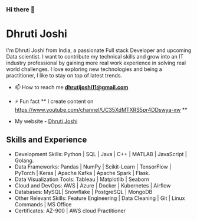 ### Hi there 👋

# Dhruti Joshi
I'm Dhruti Joshi from India, a passionate Full stack Developer and upcoming Data scientist. I want to contribute my technical skills and grow into an IT industry professional by gaining more real work experience in solving real world challenges. I love exploring new technologies and being a practitioner, I like to stay on top of latest trends.




- 📫 How to reach me **dhrutijoshi11@gmail.com**

- ⚡ Fun fact **  I create content on https://www.youtube.com/channel/UC35XdMTXRS5pr4DDswya-xw **

- My website - [Dhruti Joshi](https://dhrutijoshi11.github.io/DhrutiPortfolio/)


## Skills and Experience
* Development Skills: Python | SQL | Java | C++ | MATLAB | JavaScript | Golang.
* Data Frameworks: Pandas | NumPy | Scikit-Learn | TensorFlow | PyTorch | Keras | Apache Kafka | Apache Spark | Flask.
* Data Visualization Tools: Tableau | Matplotlib | Seaborn 
* Cloud and DevOps: AWS | Azure | Docker | Kubernetes | Airflow
* Databases: MySQL| Snowflake | PostgreSQL | MongoDB 
* Other Relevant Skills: Feature Engineering | Data Cleaning | Git | Linux Commands | MS Office
* Certificates: AZ-900 | AWS cloud Practitioner




<!--
**dhrutijoshi11/dhrutijoshi11** is a ✨ _special_ ✨ repository because its `README.md` (this file) appears on your GitHub profile.

Here are some ideas to get you started:

- 🔭 I’m currently doing my Master's in Computer Science from Texas A&M University Corpus-Christi.
- 🌱 I’m currently learning ...
- 👯 I’m looking to collaborate on ...
- 🤔 I’m looking for help with ...
- 💬 Ask me about ...
- 📫 How to reach me: ...
- 😄 Pronouns: ...
- ⚡ Fun fact: ...
-->
